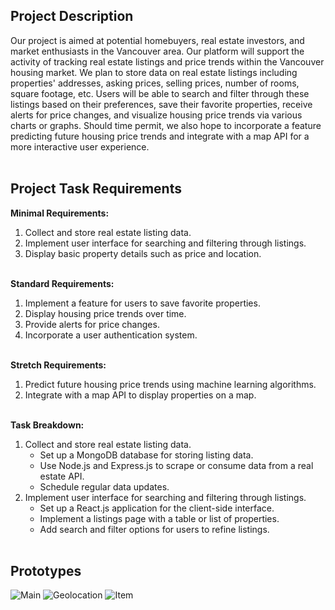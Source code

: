 ## **Project Description**

Our project is aimed at potential homebuyers, real estate investors, and market enthusiasts in the Vancouver area. Our platform will support the activity of tracking real estate listings and price trends within the Vancouver housing market. We plan to store data on real estate listings including properties' addresses, asking prices, selling prices, number of rooms, square footage, etc. Users will be able to search and filter through these listings based on their preferences, save their favorite properties, receive alerts for price changes, and visualize housing price trends via various charts or graphs. Should time permit, we also hope to incorporate a feature predicting future housing price trends and integrate with a map API for a more interactive user experience.
<br><br>

## **Project Task Requirements**

**Minimal Requirements:**
1. Collect and store real estate listing data.
2. Implement user interface for searching and filtering through listings.
3. Display basic property details such as price and location.
<br><br>

**Standard Requirements:**
1. Implement a feature for users to save favorite properties.
2. Display housing price trends over time.
3. Provide alerts for price changes.
4. Incorporate a user authentication system.
<br><br>

**Stretch Requirements:**
1. Predict future housing price trends using machine learning algorithms.
2. Integrate with a map API to display properties on a map.
<br><br>

**Task Breakdown:**
1. Collect and store real estate listing data.
    - Set up a MongoDB database for storing listing data.
    - Use Node.js and Express.js to scrape or consume data from a real estate API.
    - Schedule regular data updates.
2. Implement user interface for searching and filtering through listings.
    - Set up a React.js application for the client-side interface.
    - Implement a listings page with a table or list of properties.
    - Add search and filter options for users to refine listings.
<br><br>

## **Prototypes**
![Main](https://storage.googleapis.com/pukkukim/455%20Main.png)
![Geolocation](https://storage.googleapis.com/pukkukim/455%20Geolocation.png)
![Item](https://storage.googleapis.com/pukkukim/455%20Item.png)
